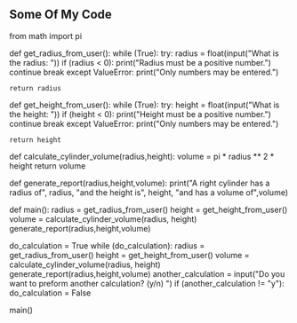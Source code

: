 ## Some Of My Code

from math import pi

def get_radius_from_user():
    while (True):
        try:
            radius = float(input("What is the radius: "))
            if (radius < 0):
                print("Radius must be a positive number.")
                continue
            break
        except ValueError:
            print("Only numbers may be entered.")

    return radius

def get_height_from_user():
    while (True):
        try:
            height = float(input("What is the height: "))
            if (height < 0):
                print("Height must be a positive number.")
                continue
            break
        except ValueError:
            print("Only numbers may be entered.")

    return height

def calculate_cylinder_volume(radius,height):
    volume = pi * radius ** 2 * height
    return volume

def generate_report(radius,height,volume):
    print("A right cylinder has a radius of", radius, "and the height is", height, "and has a volume of",volume)

def main():
        radius = get_radius_from_user()
        height = get_height_from_user()
        volume = calculate_cylinder_volume(radius, height)
        generate_report(radius,height,volume)

do_calculation = True
while (do_calculation):
    radius = get_radius_from_user()
    height = get_height_from_user()
    volume = calculate_cylinder_volume(radius, height)
    generate_report(radius,height,volume)
    another_calculation = input("Do you want to preform another calculation? (y/n) ")
    if (another_calculation != "y"):
        do_calculation = False


main()

